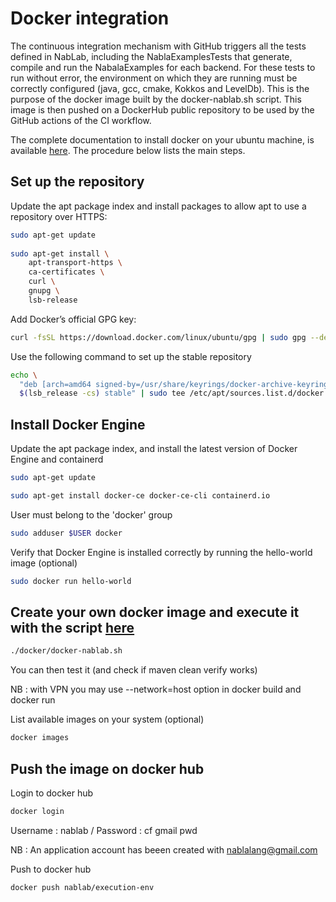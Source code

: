 # Docker integration

The continuous integration mechanism with GitHub triggers all the tests defined in NabLab, including the NablaExamplesTests that generate, compile and run the NabalaExamples for each backend. 
For these tests to run without error, the environment on which they are running must be correctly configured (java, gcc, cmake, Kokkos and LevelDb). 
This is the purpose of the docker image built by the docker-nablab.sh script. This image is then pushed on a DockerHub public repository to be used by the GitHub actions of the CI workflow. 

The complete documentation to install docker on your ubuntu machine, is available [here](https://docs.docker.com/engine/install/ubuntu/).
The procedure below lists the main steps.

## Set up the repository

Update the apt package index and install packages to allow apt to use a repository over HTTPS:

```bash
sudo apt-get update
 
sudo apt-get install \
    apt-transport-https \
    ca-certificates \
    curl \
    gnupg \
    lsb-release
```
    
Add Docker’s official GPG key:

```bash
curl -fsSL https://download.docker.com/linux/ubuntu/gpg | sudo gpg --dearmor -o /usr/share/keyrings/docker-archive-keyring.gpg
```
 
Use the following command to set up the stable repository

```bash
echo \
  "deb [arch=amd64 signed-by=/usr/share/keyrings/docker-archive-keyring.gpg] https://download.docker.com/linux/ubuntu \
  $(lsb_release -cs) stable" | sudo tee /etc/apt/sources.list.d/docker.list > /dev/null
```

## Install Docker Engine

Update the apt package index, and install the latest version of Docker Engine and containerd

```bash
sudo apt-get update

sudo apt-get install docker-ce docker-ce-cli containerd.io
```

User must belong to the 'docker' group

```bash
sudo adduser $USER docker
```

Verify that Docker Engine is installed correctly by running the hello-world image (optional)

```bash
sudo docker run hello-world
```

## Create your own docker image and execute it with the script [here](docker/docker-nablab.sh)

```bash
./docker/docker-nablab.sh
```

You can then test it (and check if maven clean verify works)

NB : with VPN you may use --network=host option in docker build and docker run

List available images on your system (optional)

```bash
docker images 
```

## Push the image on docker hub

Login to docker hub

```bash
docker login
```

Username : nablab / Password : cf gmail pwd

NB : An application account has beeen created with nablalang@gmail.com

Push to docker hub

```bash
docker push nablab/execution-env
```
